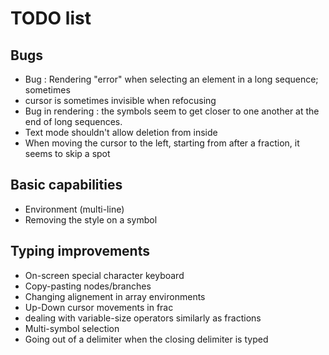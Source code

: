 # TODO list

## Bugs
- Bug : Rendering "error" when selecting an element in a long sequence; sometimes
- cursor is sometimes invisible when refocusing
- Bug in rendering : the symbols seem to get closer to one another at the end of long sequences.
- Text mode shouldn't allow deletion from inside
- When moving the cursor to the left, starting from after a fraction, it seems to skip a spot

## Basic capabilities
- Environment (multi-line)
- Removing the style on a symbol

## Typing improvements
- On-screen special character keyboard
- Copy-pasting nodes/branches
- Changing alignement in array environments
- Up-Down cursor movements in frac
- dealing with variable-size operators similarly as fractions
- Multi-symbol selection
- Going out of a delimiter when the closing delimiter is typed